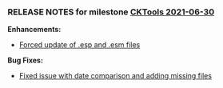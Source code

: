 ### RELEASE NOTES for milestone [CKTools 2021-06-30](https://github.com/SkyrimLL/CKTools/milestone/3?closed=1) 
**Enhancements:** 
- [Forced update of .esp and .esm files](https://github.com/SkyrimLL/CKTools/issues/7)

**Bug Fixes:** 
- [Fixed issue with date comparison and adding missing files](https://github.com/SkyrimLL/CKTools/issues/8)

